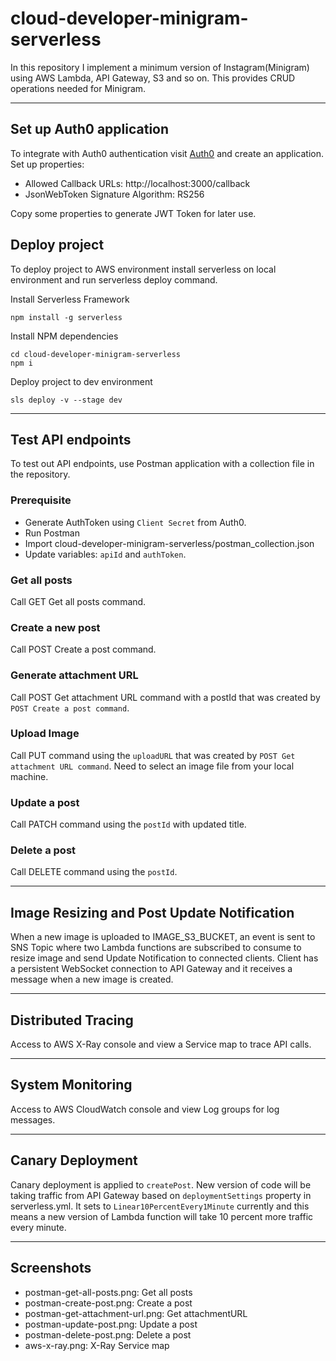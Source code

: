 # cloud-developer-minigram-serverless
 
In this repository I implement a minimum version of Instagram(Minigram) using AWS Lambda, API Gateway, S3 and so on. This provides CRUD operations needed for Minigram.

--- 

## Set up Auth0 application
To integrate with Auth0 authentication visit [Auth0](https://auth0.com/) and create an application. Set up properties:

- Allowed Callback URLs: http://localhost:3000/callback
- JsonWebToken Signature Algorithm: RS256

Copy some properties to generate JWT Token for later use.

## Deploy project

To deploy project to AWS environment install serverless on local environment and run serverless deploy command.

Install Serverless Framework

```
npm install -g serverless
```

Install NPM dependencies
```
cd cloud-developer-minigram-serverless
npm i
```

Deploy project to dev environment
```
sls deploy -v --stage dev
```

---

## Test API endpoints
To test out API endpoints, use Postman application with a collection file in the repository.

### Prerequisite
- Generate AuthToken using `Client Secret` from Auth0.
- Run Postman
- Import cloud-developer-minigram-serverless/postman_collection.json
- Update variables: `apiId` and `authToken`.

### Get all posts
Call GET Get all posts command.

### Create a new post
Call POST Create a post command.

### Generate attachment URL
Call POST Get attachment URL command with a postId that was created by `POST Create a post command`.

### Upload Image
Call PUT command using the `uploadURL` that was created by `POST Get attachment URL command`. Need to select an image file from your local machine. 

### Update a post
Call PATCH command using the `postId` with updated title.

### Delete a post
Call DELETE command using the `postId`.

---

## Image Resizing and Post Update Notification

When a new image is uploaded to IMAGE_S3_BUCKET, an event is sent to SNS Topic where two Lambda functions are subscribed to consume to resize image and send Update Notification to connected clients. Client has a persistent WebSocket connection to API Gateway and it receives a message when a new image is created. 

--- 

## Distributed Tracing

Access to AWS X-Ray console and view a Service map to trace API calls. 

---

## System Monitoring

Access to AWS CloudWatch console and view Log groups for log messages. 

---

## Canary Deployment

Canary deployment is applied to `createPost`. New version of code will be taking traffic from API Gateway based on `deploymentSettings` property in serverless.yml. It sets to `Linear10PercentEvery1Minute` currently and this means a new version of Lambda function will take 10 percent more traffic every minute.

---

## Screenshots
- postman-get-all-posts.png: Get all posts
- postman-create-post.png: Create a post
- postman-get-attachment-url.png: Get attachmentURL
- postman-update-post.png: Update a post
- postman-delete-post.png: Delete a post
- aws-x-ray.png: X-Ray Service map